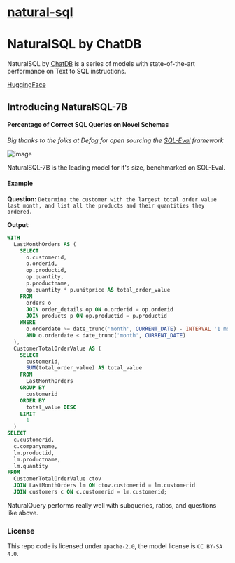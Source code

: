 # [natural-sql](https://github.com/cfahlgren1/natural-sql)

# NaturalSQL by ChatDB

NaturalSQL by [ChatDB](https://chatdb.ai) is a series of models with state-of-the-art performance on Text to SQL instructions.

[HuggingFace](https://huggingface.co/chatdb/natural-sql-7b)

## Introducing NaturalSQL-7B
#### Percentage of Correct SQL Queries on Novel Schemas
*Big thanks to the folks at Defog for open sourcing the [SQL-Eval](https://github.com/defog-ai/sql-eval) framework*

![image](https://cdn-uploads.huggingface.co/production/uploads/648a374f00f7a3374ee64b99/5ynfoKPzI3_-WasQQt7qR.png)

NaturalSQL-7B is the leading model for it's size, benchmarked on SQL-Eval.

#### Example

**Question:** `Determine the customer with the largest total order value last month, and list all the products and their quantities they ordered.`

**Output**:


```sql
WITH
  LastMonthOrders AS (
    SELECT
      o.customerid,
      o.orderid,
      op.productid,
      op.quantity,
      p.productname,
      op.quantity * p.unitprice AS total_order_value
    FROM
      orders o
      JOIN order_details op ON o.orderid = op.orderid
      JOIN products p ON op.productid = p.productid
    WHERE
      o.orderdate >= date_trunc('month', CURRENT_DATE) - INTERVAL '1 month'
      AND o.orderdate < date_trunc('month', CURRENT_DATE)
  ),
  CustomerTotalOrderValue AS (
    SELECT
      customerid,
      SUM(total_order_value) AS total_value
    FROM
      LastMonthOrders
    GROUP BY
      customerid
    ORDER BY
      total_value DESC
    LIMIT
      1
  )
SELECT
  c.customerid,
  c.companyname,
  lm.productid,
  lm.productname,
  lm.quantity
FROM
  CustomerTotalOrderValue ctov
  JOIN LastMonthOrders lm ON ctov.customerid = lm.customerid
  JOIN customers c ON c.customerid = lm.customerid;
```

NaturalQuery performs really well with subqueries, ratios, and questions like above.

### License

This repo code is licensed under `apache-2.0`, the model license is `CC BY-SA 4.0`.

